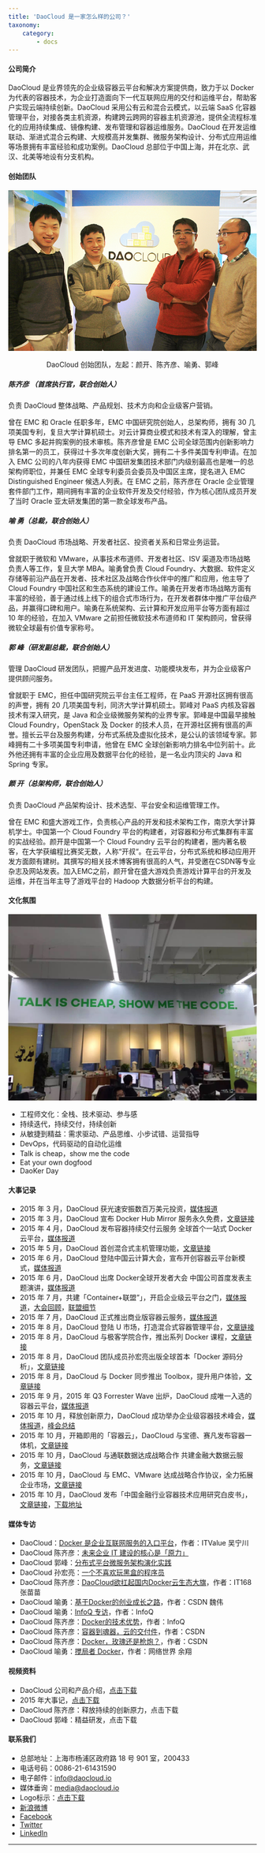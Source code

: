 ```yaml
---
title: 'DaoCloud 是一家怎么样的公司？'
taxonomy:
    category:
        - docs
---
```


#### 公司简介

DaoCloud 是业界领先的企业级容器云平台和解决方案提供商，致力于以 Docker 为代表的容器技术，为企业打造面向下一代互联网应用的交付和运维平台，帮助客户实现云端持续创新。DaoCloud 采用公有云和混合云模式，以云端 SaaS 化容器管理平台，对接各类主机资源，构建跨云跨网的容器主机资源池，提供全流程标准化的应用持续集成、镜像构建、发布管理和容器运维服务。DaoCloud 在开发运维联动、渐进式混合云构建、大规模高并发集群、微服务架构设计、分布式应用运维等场景拥有丰富经验和成功案例。DaoCloud 总部位于中国上海，并在北京、武汉、北美等地设有分支机构。

#### 创始团队

![DaoCloud创始团队](daocloud_founders.jpg)
<center>DaoCloud 创始团队，左起：颜开、陈齐彦、喻勇、郭峰</center>

##### 陈齐彦 （首席执行官，联合创始人）

负责 DaoCloud 整体战略、产品规划、技术方向和企业级客户营销。

曾在 EMC 和 Oracle 任职多年，EMC 中国研究院创始人，总架构师，拥有 30 几项美国专利，复旦大学计算机硕士。对云计算商业模式和技术有深入的理解，曾主导 EMC 多起并购案例的技术审核。陈齐彦曾是 EMC 公司全球范围内创新影响力排名第一的员工，获得过十多次年度创新大奖，拥有二十多件美国专利申请。在加入 EMC 公司的八年内获得 EMC 中国研发集团技术部门内级别最高也是唯一的总架构师职位，并兼任 EMC 全球专利委员会委员及中国区主席，提名进入 EMC Distinguished Engineer 候选人列表。在 EMC 之前，陈齐彦在 Oracle 企业管理套件部门工作，期间拥有丰富的企业软件开发及交付经验，作为核心团队成员开发了当时 Oracle 亚太研发集团的第一款全球发布产品。

##### 喻 勇（总裁，联合创始人）

负责 DaoCloud 市场战略、开发者社区、投资者关系和日常业务运营。

曾就职于微软和 VMware，从事技术布道师、开发者社区、ISV 渠道及市场战略负责人等工作，复旦大学 MBA。喻勇曾负责 Cloud Foundry、大数据、软件定义存储等前沿产品在开发者、技术社区及战略合作伙伴中的推广和应用，他主导了 Cloud Foundry 中国社区和生态系统的建设工作。喻勇在开发者市场战略方面有丰富的经验，善于通过线上线下的组合式市场行为，在开发者群体中推广平台级产品，并赢得口碑和用户。喻勇在系统架构、云计算和开发应用平台等方面有超过 10 年的经验，在加入 VMware 之前担任微软技术布道师和 IT 架构顾问，曾获得微软全球最有价值专家称号。

##### 郭 峰（研发副总裁，联合创始人）

管理 DaoCloud 研发团队，把握产品开发进度、功能模块发布，并为企业级客户提供顾问服务。

曾就职于 EMC，担任中国研究院云平台主任工程师，在 PaaS 开源社区拥有很高的声誉，拥有 20 几项美国专利，同济大学计算机硕士。郭峰对 PaaS 内核及容器技术有深入研究，是 Java 和企业级微服务架构的业界专家。郭峰是中国最早接触 Cloud Foundry，OpenStack 及 Docker 的技术人员，在开源社区拥有很高的声誉。擅长云平台及服务构建，分布式系统及虚拟化技术，是公认的该领域专家。郭峰拥有二十多项美国专利申请，他曾在 EMC 全球创新影响力排名中位列前十。此外他还拥有丰富的企业应用及数据平台化的经验，是一名业内顶尖的 Java 和 Spring 专家。

##### 颜 开（总架构师，联合创始人）

负责 DaoCloud 产品架构设计、技术选型、平台安全和运维管理工作。

曾在 EMC 和盛大游戏工作，负责核心产品的开发和技术架构工作，南京大学计算机学士。中国第一个 Cloud Foundry 平台的构建者，对容器和分布式集群有丰富的实战经验。颜开是中国第一个 Cloud Foundry 云平台的构建者，圈内著名极客，在大学获编程比赛奖无数，人称“开叔“。在云平台，分布式系统和移动应用开发方面颇有建树。其撰写的相关技术博客拥有很高的人气，并受邀在CSDN等专业杂志及网站发表。加入EMC之前，颜开曾在盛大游戏负责游戏计算平台的开发及运维，并在当年主导了游戏平台的 Hadoop 大数据分析平台的构建。

#### 文化氛围

![IMG_7878.JPG](IMG_7878.JPG)

+ 工程师文化：全栈、技术驱动、参与感
+ 持续迭代，持续交付，持续创新
+ 从敏捷到精益：需求驱动、产品思维、小步试错、运营指导
+ DevOps，代码驱动的自动化运维
+ Talk is cheap，show me the code
+ Eat your own dogfood
+ DaoKer Day

#### 大事记录

+ 2015 年 3 月，DaoCloud 获光速安振数百万美元投资，[媒体报道](http://www.prnasia.com/story/archive/1351306_ZH51306_1) 
+ 2015 年 3 月，DaoCloud 宣布 Docker Hub Mirror 服务永久免费，[文章链接](http://blog.daocloud.io/daocloud-mirror-free/) 
+ 2015 年 4 月，DaoCloud 发布容器持续交付云服务 全球首个一站式 Docker云平台，[媒体报道](http://www.prnasia.com/story/119782-1.shtml) 
+ 2015 年 5 月，DaoCloud 首创混合式主机管理功能，[文章链接](http://blog.daocloud.io/daocloud_sr_alpha/) 
+ 2015 年 6 月，DaoCloud 登陆中国云计算大会，宣布开创容器云平台新模式，[媒体报道](http://www.prnasia.com/story/123542-1.shtml)
+ 2015 年 6 月，DaoCloud 出席 Docker全球开发者大会 中国公司首度发表主题演讲，[媒体报道](http://www.prnasia.com/story/125142-1.shtml) 
+ 2015 年 7 月，共建「Container+联盟”」，开启企业级云平台之门，[媒体报道](http://www.prnasia.com/story/125561-1.shtml)，[大会回顾](http://blog.daocloud.io/daocloud0630event/)，[联盟细节](http://blog.daocloud.io/daocloud_container_plus/) 
+ 2015 年 7 月，DaoCloud 正式推出商业版容器云服务，[媒体报道](http://www.prnasia.com/story/127720-1.shtml)
+ 2015 年 8 月，DaoCloud 登陆 U 市场，打造混合式容器管理平台，[文章链接](http://blog.daocloud.io/daocloud-umarket/) 
+ 2015 年 8 月，DaoCloud 与极客学院合作，推出系列 Docker 课程，[文章链接](http://blog.daocloud.io/jikexueyuan/)
+ 2015 年 8 月，DaoCloud 团队成员孙宏亮出版全球首本「Docker 源码分析」，[文章链接](http://blog.daocloud.io/docker_yuanma_fenxi_quanqiu_shoufa/)
+ 2015 年 8 月，DaoCloud 与 Docker 同步推出 Toolbox，提升用户体验，[文章链接](http://blog.daocloud.io/toolbox/)
+ 2015 年 9 月，2015 年 Q3 Forrester Wave 出炉，DaoCloud 成唯一入选的容器云平台，[媒体报道](http://www.prnasia.com/story/133321-1.shtml)
+ 2015 年 10 月，释放创新原力，DaoCloud 成功举办企业级容器技术峰会，[媒体报道](http://www.prnasia.com/story/133570-1.shtml)，[峰会总结](http://blog.daocloud.io/rongqijishufenghui/) 
+ 2015 年 10 月，开箱即用的「容器云」，DaoCloud 与宝德、赛凡发布容器一体机，[文章链接](http://blog.daocloud.io/yitiji/)
+ 2015 年 10 月，DaoCloud 与通联数据达成战略合作 共建金融大数据云服务，[文章链接](http://blog.daocloud.io/tonglianshuju/) 
+ 2015 年 10 月，DaoCloud 与 EMC、VMware 达成战略合作协议，全力拓展企业市场，[文章链接](http://blog.daocloud.io/hezuoxieyi/)
+ 2015 年 10 月，DaoCloud 发布「中国金融行业容器技术应用研究白皮书」，[文章链接](http://blog.daocloud.io/baipishu/)，[下载地址](http://7xi8kv.com5.z0.glb.qiniucdn.com/%E3%80%8A%E4%B8%AD%E5%9B%BD%E9%87%91%E8%9E%8D%E8%A1%8C%E4%B8%9A%E5%AE%B9%E5%99%A8%E6%8A%80%E6%9C%AF%E5%92%8C%E5%B9%B3%E5%8F%B0%E5%BA%94%E7%94%A8%E7%A0%94%E7%A9%B6%E3%80%8B%E7%99%BD%E7%9A%AE%E4%B9%A6update.pdf)


#### 媒体专访

+ DaoCloud：[Docker 是企业互联网服务的入口平台](http://blog.daocloud.io/itvalue-zhuangao/)，作者：ITValue 吴宁川
+ DaoCloud 陈齐彦：[未来企业 IT 建设的核心是「原力」](http://blog.daocloud.io/roby_force/)
+ DaoCloud 郭峰：[分布式平台微服务架构演化实践](http://blog.daocloud.io/microservice-in-distributed-platform/)
+ DaoCloud 孙宏亮：[一个不喜欢玩黑盒的程序员](http://blog.daocloud.io/allen-interview/)
+ DaoCloud 陈齐彦：[DaoCloud欲扛起国内Docker云生态大旗](http://blog.daocloud.io/roby_interview/)，作者：IT168 张苗苗
+ DaoCloud 喻勇：[基于Docker的创业成长之路](http://blog.daocloud.io/daocloud_frank_interview/)，作者：CSDN 魏伟
+ DaoCloud 喻勇：[InfoQ 专访](http://blog.daocloud.io/interview-with-frank-by-infoq/)，作者：InfoQ
+ DaoCloud 陈齐彦：[Docker的技术优势](http://blog.daocloud.io/interview-to-roby-by-infoq/)，作者：InfoQ
+ DaoCloud 陈齐彦：[容器到魂器，云的交付件](http://blog.daocloud.io/ostc_robychen/)，作者：CSDN
+ DaoCloud 陈齐彦：[Docker，玫瑰还是枪炮？](http://blog.daocloud.io/csdn-interview-robychen/)，作者：CSDN
+ DaoCloud 喻勇：[搅局者 Docker](http://blog.daocloud.io/interview-to-frank-by-cnw/)，作者：网络世界 余翔

#### 视频资料

+ DaoCloud 公司和产品介绍，[点击下载](http://7xo6wp.dl1.z0.glb.clouddn.com/DaoCloud.mp4)
+ 2015 年大事记，[点击下载](http://7xo6wp.dl1.z0.glb.clouddn.com/DaoCloud_2015.mov)
+ DaoCloud 陈齐彦：释放持续的创新原力，点击下载
+ DaoCloud 郭峰：精益研发，点击下载

#### 联系我们

* 总部地址：上海市杨浦区政府路 18 号 901 室，200433
* 电话号码：0086-21-61431590
* 电子邮件：[info@daocloud.io](info@daocloud.io)
* 媒体垂询：[media@daocloud.io](media@daocloud.io)
* Logo标示：[点击下载](http://7xo6wp.dl1.z0.glb.clouddn.com/daocloud_press_kit.zip)
* [新浪微博](http://weibo.com/daocloud)
* [Facebook](https://www.facebook.com/pages/DaoCloudio/794434853974192)
* [Twitter](https://twitter.com/DaoCloudIO)
* [LinkedIn](https://www.linkedin.com/company/daocloud-network-technology-co-ltd-)

---
